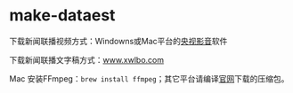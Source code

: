 # make-dataest

下载新闻联播视频方式：Windowns或Mac平台的[央视影音](http://app.cctv.com/appkhdxz/pc/index.shtml)软件

下载新闻联播文字稿方式：www.xwlbo.com

Mac 安装FFmpeg：`brew install ffmpeg`；其它平台请编译[官网](http://www.ffmpeg.org/download.html)下载的压缩包。
